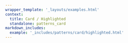 ```yaml
---
wrapper_template: '_layouts/examples.html'
context:
  title: Card / Highlighted
  standalone: patterns_card
markdown_includes:
  example: '_includes/patterns/card/highlighted.html'
---
```

